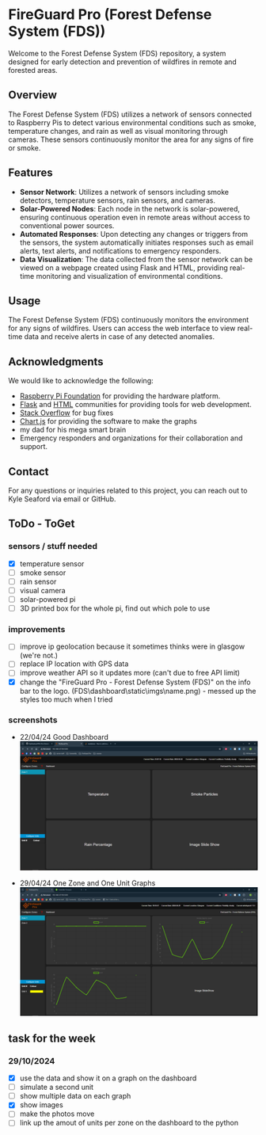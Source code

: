 # FireGuard Pro (Forest Defense System (FDS))
Welcome to the Forest Defense System (FDS) repository, a system designed for early detection and prevention of wildfires in remote and forested areas.

## Overview

The Forest Defense System (FDS) utilizes a network of sensors connected to Raspberry Pis to detect various environmental conditions such as smoke, temperature changes, and rain as well as visual monitoring through cameras. These sensors continuously monitor the area for any signs of fire or smoke.

## Features

- **Sensor Network**: Utilizes a network of sensors including smoke detectors, temperature sensors, rain sensors, and cameras.
- **Solar-Powered Nodes**: Each node in the network is solar-powered, ensuring continuous operation even in remote areas without access to conventional power sources.
- **Automated Responses**: Upon detecting any changes or triggers from the sensors, the system automatically initiates responses such as email alerts, text alerts, and notifications to emergency responders.
- **Data Visualization**: The data collected from the sensor network can be viewed on a webpage created using Flask and HTML, providing real-time monitoring and visualization of environmental conditions.

## Usage

The Forest Defense System (FDS) continuously monitors the environment for any signs of wildfires. Users can access the web interface to view real-time data and receive alerts in case of any detected anomalies.

## Acknowledgments

We would like to acknowledge the following:

- [Raspberry Pi Foundation](https://www.raspberrypi.org/) for providing the hardware platform.
- [Flask](https://flask.palletsprojects.com/en/3.0.x/) and [HTML](https://developer.mozilla.org/en-US/docs/Web/HTML) communities for providing tools for web development.
- [Stack Overflow](https://stackoverflow.com/) for bug fixes
- [Chart.js](https://www.chartjs.org/) for providing the software to make the graphs
- my dad for his mega smart brain
- Emergency responders and organizations for their collaboration and support.

## Contact

For any questions or inquiries related to this project, you can reach out to Kyle Seaford via email or GitHub.

## ToDo - ToGet

### sensors / stuff needed 
- [x] temperature sensor
- [ ] smoke sensor
- [ ] rain sensor
- [ ] visual camera
- [ ] solar-powered pi
- [ ] 3D printed box for the whole pi, find out which pole to use

### improvements 
- [ ] improve ip geolocation because it sometimes thinks were in glasgow (we're not.)
- [ ] replace IP location with GPS data
- [ ] improve weather API so it updates more (can't due to free API limit)
- [x] change the "FireGuard Pro - Forest Defense System (FDS)" on the info bar to the logo. (FDS\dashboard\static\imgs\name.png) - messed up the styles too much when I tried 

### screenshots 

- 22/04/24 Good Dashboard 
![goodDash](archive/dash.PNG)

- 29/04/24 One Zone and One Unit Graphs
![goodGraphs](archive/graphs.PNG)

## task for the week

### 29/10/2024
- [x] use the data and show it on a graph on the dashboard
- [ ] simulate a second unit
- [ ] show multiple data on each graph
- [x] show images
- [ ] make the photos move
- [ ] link up the amout of units per zone on the dashboard to the python
